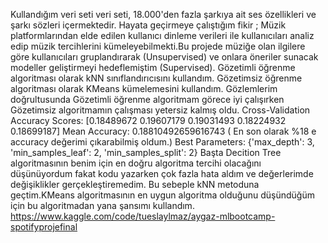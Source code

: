 Kullandığım veri seti veri seti, 18.000'den fazla şarkıya ait ses özellikleri ve şarkı sözleri içermektedir. Hayata geçirmeye çalıştığım fikir ; Müzik platformlarından elde edilen kullanıcı dinleme verileri ile kullanıcıları analiz edip müzik tercihlerini kümeleyebilmekti.Bu projede müziğe olan ilgilere göre kullanıcıları gruplandırarak (Unsupervised) ve onlara öneriler sunacak modeller geliştirmeyi hedeflemiştim (Supervised).
Gözetimli öğrenme algoritması olarak kNN sınıflandırıcısını kullandım.
Gözetimsiz öğrenme algoritması olarak KMeans kümelemesini kullandım. 
Gözlemlerim doğrultusunda Gözetimli öğrenme algoritmam görece iyi çalışırken Gözetimsiz algoritmamın çalışması yetersiz kalmış oldu.
Cross-Validation Accuracy Scores: [0.18489672 0.19607179 0.19031493 0.18224932 0.18699187]
Mean Accuracy: 0.18810492659616743 ( En son olarak %18 e accuracy değerimi çıkarabilmiş oldum.)
Best Parameters: {'max_depth': 3, 'min_samples_leaf': 2, 'min_samples_split': 2}
Başta Decition Tree algoritmasının benim için en doğru algoritma tercihi olacağını düşünüyordum fakat kodu yazarken çok fazla hata aldım ve değerlerimde değişiklikler gerçekleştiremedim. Bu sebeple kNN metoduna geçtim.KMeans algoritmasının en uygun algoritma olduğunu düşündüğüm için bu algoritmadan yana şansımı kullandım.
https://www.kaggle.com/code/tueslaylmaz/aygaz-mlbootcamp-spotifyprojefinal
